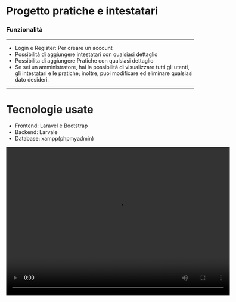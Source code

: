 <h1>Progetto pratiche e intestatari</h1>



<h3>Funzionalità</h3>

____________________________________________________________________________________________________________________________________________________________________________________________________________________

<ul>
    <li>Login e Register: Per creare un account</li>
    <li>Possibilitá di aggiungere intestatari con qualsiasi dettaglio</li>
    <li>Possibilita di aggiungere Pratiche con qualsiasi dettaglio</li>
    <li>Se sei un amministratore, hai la possibilità di visualizzare tutti gli utenti, gli intestatari e le pratiche; inoltre, puoi modificare ed eliminare qualsiasi dato desideri.</li>
</ul>



____________________________________________________________________________________________________________________________________________________________________________________________________________________

<h1>Tecnologie usate</h1>

<ul>
    <li>Frontend: Laravel e Bootstrap</li>
    <li>Backend: Larvale </li>
    <li>Database: xampp(phpmyadmin)</li>
</ul>


<video width="600" height="400" controls>
    <source src="C:/Users/tuo-nome-utente/Desktop/pratiche e intestatari.mp4" type="video/mp4">
    Il tuo browser non supporta il tag video.
</video>



